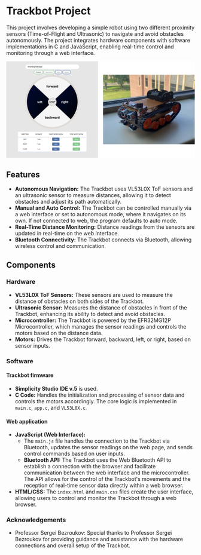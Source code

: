 # Trackbot Project
This project involves developing a simple robot using two different proximity sensors (Time-of-Flight and Ultrasonic) to navigate and avoid obstacles autonomously. The project integrates hardware components with software implementations in C and JavaScript, enabling real-time control and monitoring through a web interface.

![web-and-trackbot](materials/readme-image1.png)

## Features

- **Autonomous Navigation:** The Trackbot uses VL53L0X ToF sensors and an ultrasonic sensor to measure distances, allowing it to detect obstacles and adjust its path automatically.
- **Manual and Auto Control:** The Trackbot can be controlled manually via a web interface or set to autonomous mode, where it navigates on its own. If not connected to web, the program defaults to auto mode.
- **Real-Time Distance Monitoring:** Distance readings from the sensors are updated in real-time on the web interface.
- **Bluetooth Connectivity:** The Trackbot connects via Bluetooth, allowing wireless control and communication.

## Components

### Hardware

- **VL53L0X ToF Sensors:** These sensors are used to measure the distance of obstacles on both sides of the Trackbot.
- **Ultrasonic Sensor:** Measures the distance of obstacles in front of the Trackbot, enhancing its ability to detect and avoid obstacles.
- **Microcontroller:** The Trackbot is powered by the EFR32MG12P Microcontroller, which manages the sensor readings and controls the motors based on the distance data.
- **Motors:** Drives the Trackbot forward, backward, left, or right, based on sensor inputs.

### Software
#### Trackbot firmware
- **Simplicity Studio IDE v.5** is used.
- **C Code:** Handles the initialization and processing of sensor data and controls the motors accordingly. The core logic is implemented in `main.c`, `app.c`, and `VL53L0X.c`.
#### Web application
- **JavaScript (Web Interface):** 
  - The `main.js` file handles the connection to the Trackbot via Bluetooth, updates the sensor readings on the web page, and sends control commands based on user inputs.
  - **Bluetooth API:** The Trackbot uses the Web Bluetooth API to establish a connection with the browser and facilitate communication between the web interface and the microcontroller. The API allows for the control of the Trackbot's movements and the reception of real-time sensor data directly within a web browser.
- **HTML/CSS:** The `index.html` and `main.css` files create the user interface, allowing users to control and monitor the Trackbot through a web browser.

### Acknowledgements
- Professor Sergei Bezroukov: Special thanks to Professor Sergei Bezroukov for providing guidance and assistance with the hardware connections and overall setup of the Trackbot.
